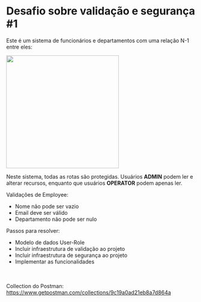 <div>

  <h1>Desafio sobre validação e segurança #1 </h1>
  
  Este é um sistema de funcionários e departamentos com uma relação N-1 entre eles:

  <img height="300px"  align="center" src=https://i.imgur.com/iD6jMGP.png>

Neste sistema, todas as rotas são protegidas. Usuários <b>ADMIN</b> podem ler e alterar recursos, enquanto que usuários <b>OPERATOR</b> podem apenas ler.

Validações de Employee:
* Nome não pode ser vazio
* Email deve ser válido
* Departamento não pode ser nulo

Passos para resolver:
* Modelo de dados User-Role
* Incluir infraestrutura de validação ao projeto
* Incluir infraestrutura de segurança ao projeto
* Implementar as funcionalidades
 
<br></br>
Collection do Postman: https://www.getpostman.com/collections/9c19a0ad21eb8a7d864a


</div>
